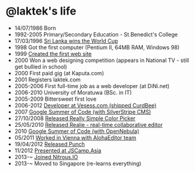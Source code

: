 @laktek's life
===============

- 14/07/1986 Born
- 1992-2005 Primary/Secondary Education - St.Benedict's College
- 17/03/1996 [Sri Lanka wins the World Cup](http://www.laktek.com/2012/10/07/how-i-remember-1996-world-cup)
- 1998 Got the first computer (Pentium II, 64MB RAM, Windows 98)
- 1999 [Created the first web site](http://laktek.itgo.com/portfolio.htm)
- 2000 Won a web designing competition (appears in National TV - still get bullied in school)
- 2000 First paid gig (at Kaputa.com)
- 2001 Registers laktek.com
- 2005-2006 First full-time job as a web developer (at DiNi.net)
- 2006-2010 University of Moratuwa (BSc. in IT)
- 2005-2009 Bittersweet first love
- 2006-2012 [Developer at Vesess.com (shipped CurdBee)](http://www.laktek.com/2012/12/24/end-of-a-chapter)
- 2007 [Google Summer of Code (with SilverStripe CMS)](http://www.laktek.com/2007/04/12/accepted-to-google-summer-of-code/)
- 27/10/2008 [Released Really Simple Color Picker](http://www.laktek.com/2008/10/27/really-simple-color-picker-in-jquery/)
- 25/05/2010 [Released Realie - real-time collaborative editor](http://www.laktek.com/2010/05/25/real-time-collaborative-editing-with-websockets-node-js-redis)
- 2010 [Google Summer of Code (with OpenNebula)](http://www.laktek.com/2010/05/01/im-with-opennebula-this-summer)
- 05/2011 [Worked in Vienna with AlohaEditor team](http://www.laktek.com/2011/06/08/a-month-in-vienna/)
- 19/04/2012 [Released Punch](http://www.laktek.com/2012/04/19/punch-a-fun-and-easy-way-to-build-modern-websites)
- 11/2012 [Presented at JSCamp.Asia](http://www.laktek.com/2012/12/04/jscamp-asia/)
- 2013-~ [Joined Nitrous.IO](http://www.laktek.com/2013/04/12/my-first-three-months-with-actionio)
- 2013-~ Moved to Singapore (re-learns everything)
